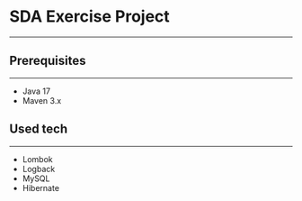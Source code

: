 # SDA Exercise Project

----

## Prerequisites

---

- Java 17
- Maven 3.x 

## Used tech

---

- Lombok
- Logback
- MySQL
- Hibernate